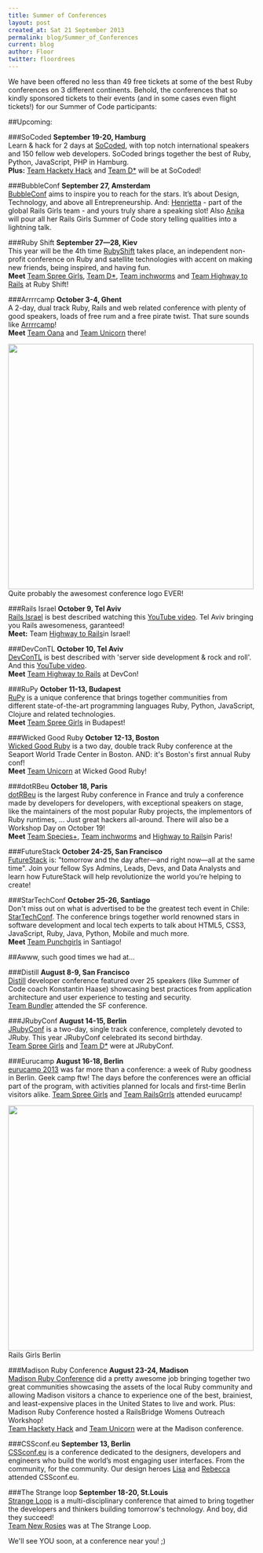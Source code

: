 ```yaml
---
title: Summer of Conferences
layout: post
created_at: Sat 21 September 2013
permalink: blog/Summer_of_Conferences
current: blog
author: Floor
twitter: floordrees
---
```


We have been offered no less than 49 free tickets at some of the best Ruby conferences on 3 different continents. Behold, the conferences that so kindly sponsored tickets to their events (and in some cases even flight tickets!) for our Summer of Code participants:

##Upcoming:

###SoCoded
**September 19-20, Hamburg**  
Learn & hack for 2 days at [SoCoded](http://socoded.com/), with top notch international speakers and 150 fellow web developers. SoCoded brings together the best of Ruby, Python, JavaScript, PHP in Hamburg.  
**Plus:** [Team Hackety Hack](https://twitter.com/teamhacketyhack) and [Team D\*](http://teams.railsgirlssummerofcode.org/teams/15) will be at SoCoded!

###BubbleConf
**September 27, Amsterdam**  
[BubbleConf](http://www.bubbleconf.com/) aims to inspire you to reach for the stars. It’s about Design, Technology, and above all Entrepreneurship. And: [Henrietta](https://twitter.com/PHenriettaK) - part of the global Rails Girls team - and yours truly share a speaking slot! Also [Anika](http://twitter.com/langziehoht) will pour all her Rails Girls Summer of Code story telling qualities into a lightning talk.

###Ruby Shift
**September 27—28, Kiev**  
This year will be the 4th time [RubyShift](http://rubyshift.org/) takes place, an independent non-profit conference on Ruby and satellite technologies with accent on making new friends, being inspired, and having fun.  
**Meet** [Team Spree Girls](http://teams.railsgirlssummerofcode.org/teams/5), [Team D\*](http://teams.railsgirlssummerofcode.org/teams/15), [Team inchworms](https://twitter.com/inchworms_) and [Team Highway to Rails](https://twitter.com/highwaytorails) at Ruby Shift!

###Arrrrcamp
**October 3-4, Ghent**  
A 2-day, dual track Ruby, Rails and web related conference with plenty of good speakers, loads of free rum and a free pirate twist. That sure sounds like [Arrrrcamp](http://www.arrrrcamp.be/)!  
**Meet** [Team Oana](ttps://twitter.com/oanasipos) and [Team Unicorn](https://twitter.com/RG_TeamUnicorn) there!

<img src="https://f.cloud.github.com/assets/1711357/1186095/b2a3b986-22df-11e3-8498-9c1efec50b4b.jpg" width="500px">
<br>
Quite probably the awesomest conference logo EVER!

###Rails Israel
**October 9, Tel Aviv**  
[Rails Israel](http://railsisrael2013.events.co.il/tracks) is best described watching this [YouTube video](http://www.youtube.com/watch?v=paCPoa5lLCA). Tel Aviv bringing you Rails awesomeness, garanteed!  
**Meet:** Team [Highway to Rails](https://twitter.com/highwaytorails)in Israel!

###DevConTL
**October 10, Tel Aviv**  
[DevConTL](http://devcon-oct13.events.co.il/tracks) is best described with 'server side development & rock and roll'. And this [YouTube video](http://www.youtube.com/watch?v=vRiNHEaC5_4).  
**Meet** [Team Highway to Rails](https://twitter.com/highwaytorails) at DevCon!

###RuPy
**October 11-13, Budapest**  
[RuPy](http://13.rupy.eu/) is a unique conference that brings together communities from different state-of-the-art programming languages Ruby, Python, JavaScript, Clojure and related technologies.  
**Meet** [Team Spree Girls](http://teams.railsgirlssummerofcode.org/teams/5) in Budapest!

###Wicked Good Ruby
**October 12-13, Boston**  
[Wicked Good Ruby](http://wickedgoodruby.com/) is a two day, double track Ruby conference at the Seaport World Trade Center in Boston. AND: it's Boston's first annual Ruby conf!  
**Meet** [Team Unicorn](https://twitter.com/RG_TeamUnicorn) at Wicked Good Ruby!

###dotRBeu
**October 18, Paris**  
[dotRBeu](http://www.dotrb.eu/) is the largest Ruby conference in France and truly a conference made by developers for developers, with exceptional speakers on stage, like the maintainers of the most popular Ruby projects, the implementors of Ruby runtimes, ... Just great hackers all-around. There will also be a Workshop Day on October 19!  
**Meet** [Team Species+](http://teams.railsgirlssummerofcode.org/teams/7), [Team inchworms](https://twitter.com/inchworms_) and [Highway to Rails](https://twitter.com/highwaytorails)in Paris!

###FutureStack
**October 24-25, San Francisco**  
[FutureStack](http://futurestack.io/) is: "tomorrow and the day after—and right now—all at the same time". Join your fellow Sys Admins, Leads, Devs, and Data Analysts and learn how FutureStack will help revolutionize the world you’re helping to create!  

###StarTechConf
**October 25-26, Santiago**  
Don't miss out on what is advertised to be the greatest tech event in Chile: [StarTechConf](http://www.startechconf.com/en/). The conference brings together world renowned stars in software development and local tech experts to talk about HTML5, CSS3, JavaScript, Ruby, Java, Python, Mobile and much more.  
**Meet** [Team Punchgirls](https://twitter.com/punchgirls) in Santiago!


##Awww, such good times we had at... 

###Distill
**August 8-9, San Francisco**  
[Distill](https://distill.engineyard.com/) developer conference featured over 25 speakers (like Summer of Code coach Konstantin Haase) showcasing best practices from application architecture and user experience to testing and security.  
[Team Bundler](http://www.twitter.com/rgsocbundler) attended the SF conference.

###JRubyConf
**August 14-15, Berlin**  
[JRubyConf](http://2013.jrubyconf.eu/#) is a two-day, single track conference, completely devoted to JRuby. This year JRubyConf celebrated its second birthday.  
[Team Spree Girls](http://teams.railsgirlssummerofcode.org/teams/5) and [Team D\*](http://teams.railsgirlssummerofcode.org/teams/15) were at JRubyConf.


###Eurucamp
**August 16-18, Berlin**  
[eurucamp 2013](http://2013.eurucamp.org/) was far more than a conference: a week of Ruby goodness in Berlin. Geek camp ftw! The days before the conferences were an official part of the program, with activities planned for locals and first-time Berlin visitors alike.
[Team Spree Girls](http://teams.railsgirlssummerofcode.org/teams/5) and [Team RailsGrrls](https://twitter.com/RailsGrrls) attended eurucamp!  

<img src="https://f.cloud.github.com/assets/1711357/1186096/c1ae4536-22df-11e3-949e-b93f2adda939.jpg" width="500px">
<br>
Rails Girls Berlin

###Madison Ruby Conference
**August 23-24, Madison**  
[Madison Ruby Conference](http://madisonruby.org/) did a pretty awesome job bringing together two great communities showcasing the assets of the local Ruby community and allowing Madison visitors a chance to experience one of the best, brainiest, and least-expensive places in the United States to live and work. Plus: Madison Ruby Conference hosted a RailsBridge Womens Outreach Workshop!  
[Team Hackety Hack](http://www.twitter.com/teamhacketyhack) and [Team Unicorn](http://www.twitter.com/RG_TeamUnicorn) were at the Madison conference.

###CSSconf.eu
**September 13, Berlin**  
[CSSconf.eu](http://2013.cssconf.eu/index.html) is a conference dedicated to the designers, developers and engineers who build the world’s most engaging user interfaces. From the community, for the community. Our design heroes [Lisa](http://twitter.com/lisapassing) and [Rebecca](http://twitter.com/bioshrimp) attended CSSconf.eu.

###The Strange loop
**September 18-20, St.Louis**  
[Strange Loop](https://thestrangeloop.com/) is a multi-disciplinary conference that aimed to bring together the developers and thinkers building tomorrow's technology. And boy, did they succeed!  
[Team New Rosies](http://teams.railsgirlssummerofcode.org/teams/6) was at The Strange Loop.  

We'll see YOU soon, at a conference near you! ;)  
